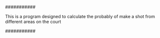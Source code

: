 ###########

This is a program designed to calculate the probably of make a shot from different areas on the court

###########
